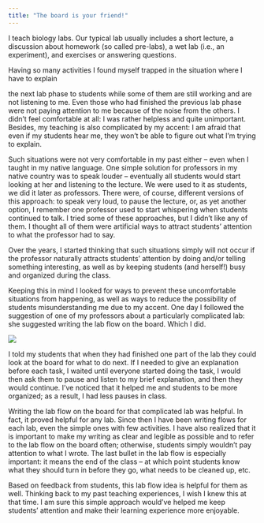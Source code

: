 ```yaml
---
title: "The board is your friend!"
---
```


I teach biology labs. Our typical lab usually includes a short lecture, a discussion about homework
(so called pre-labs), a wet lab (i.e., an experiment), and exercises or answering questions.
<!--more-->Having so many activities I found myself trapped in the situation where I have to explain
the next lab phase to students while some of them are still working and are not listening to me.
Even those who had finished the previous lab phase were not paying attention to me because of the
noise from the others. I didn’t feel comfortable at all: I was rather helpless and quite
unimportant. Besides, my teaching is also complicated by my accent: I am afraid that even if my
students hear me, they won’t be able to figure out what I’m trying to explain.

Such situations were not very comfortable in my past either – even when I taught in my native
language. One simple solution for professors in my native country was to speak louder – eventually
all students would start looking at her and listening to the lecture. We were used to it as
students, we did it later as professors. There were, of course, different versions of this approach:
to speak very loud, to pause the lecture, or, as yet another option, I remember one professor used
to start whispering when students continued to talk. I tried some of these approaches, but I didn’t
like any of them. I thought all of them were artificial ways to attract students’ attention to what
the professor had to say.

Over the years, I started thinking that such situations simply will not occur if the professor
naturally attracts students’ attention by doing and/or telling something interesting, as well as by
keeping students (and herself!) busy and organized during the class.

Keeping this in mind I looked for ways to prevent these uncomfortable situations from happening, as
well as ways to reduce the possibility of students misunderstanding me due to my accent. One day I
followed the suggestion of one of my professors about a particularly complicated lab: she suggested
writing the lab flow on the board. Which I did.

<img src="{{ '/assets/content/blog/board1.jpg' | relative_url }}" class="border-0 img-fluid mx-auto d-block">

I told my students that when they had finished one part of the lab they could look at the board for
what to do next. If I needed to give an explanation before each task, I waited until everyone
started doing the task, I would then ask them to pause and listen to my brief explanation, and then
they would continue. I’ve noticed that it helped me and students to be more organized; as a result,
I had less pauses in class.

Writing the lab flow on the board for that complicated lab was helpful. In fact, it proved helpful
for any lab. Since then I have been writing flows for each lab, even the simple ones with few
activities. I have also realized that it is important to make my writing as clear and legible as
possible and to refer to the lab flow on the board often; otherwise, students simply wouldn’t pay
attention to what I wrote. The last bullet in the lab flow is especially important: it means the end
of the class – at which point students know what they should turn in before they go, what needs to
be cleaned up, etc.

Based on feedback from students, this lab flow idea is helpful for them as well. Thinking back to my
past teaching experiences, I wish I knew this at that time. I am sure this simple approach would’ve
helped me keep students’ attention and make their learning experience more enjoyable.
